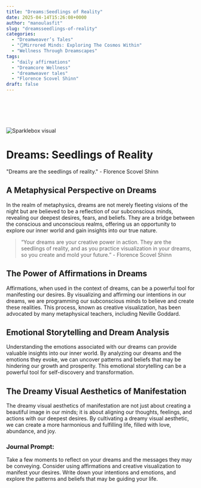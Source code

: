 ```yaml
---
title: "Dreams:Seedlings of Reality"
date: 2025-04-14T15:26:08+0000
author: "manoulasfit"
slug: "dreamsseedlings-of-reality"
categories:
  - "Dreamweaver’s Tales"
  - "🪞Mirrored Minds: Exploring The Cosmos Within"
  - "Wellness Through Dreamscapes"
tags:
  - "daily affirmations"
  - "Dreamcore Wellness"
  - "dreamweaver tales"
  - "Florence Scovel Shinn"
draft: false
---
```

#  

![Sparklebox visual](/wptest.jpg)

# Dreams: Seedlings of Reality

"Dreams are the seedlings of reality." - Florence Scovel Shinn

## A Metaphysical Perspective on Dreams

In the realm of metaphysics, dreams are not merely fleeting visions of the night but are believed to be a reflection of our subconscious minds, revealing our deepest desires, fears, and beliefs. They are a bridge between the conscious and unconscious realms, offering us an opportunity to explore our inner world and gain insights into our true nature.

> “Your dreams are your creative power in action. They are the seedlings of reality, and as you practice visualization in your dreams, so you create and mold your future.” - Florence Scovel Shinn

## The Power of Affirmations in Dreams

Affirmations, when used in the context of dreams, can be a powerful tool for manifesting our desires. By visualizing and affirming our intentions in our dreams, we are programming our subconscious minds to believe and create these realities. This process, known as creative visualization, has been advocated by many metaphysical teachers, including Neville Goddard.

## Emotional Storytelling and Dream Analysis

Understanding the emotions associated with our dreams can provide valuable insights into our inner world. By analyzing our dreams and the emotions they evoke, we can uncover patterns and beliefs that may be hindering our growth and prosperity. This emotional storytelling can be a powerful tool for self-discovery and transformation.

## The Dreamy Visual Aesthetics of Manifestation

The dreamy visual aesthetics of manifestation are not just about creating a beautiful image in our minds; it is about aligning our thoughts, feelings, and actions with our deepest desires. By cultivating a dreamy visual aesthetic, we can create a more harmonious and fulfilling life, filled with love, abundance, and joy.

### Journal Prompt:

Take a few moments to reflect on your dreams and the messages they may be conveying. Consider using affirmations and creative visualization to manifest your desires. Write down your intentions and emotions, and explore the patterns and beliefs that may be guiding your life.